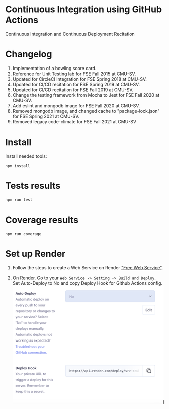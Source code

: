 Continuous Integration using GitHub Actions
==============
Continuous Integration and Continuous Deployment Recitation

Changelog
==============
1. Implementation of a bowling score card.
2. Reference for Unit Testing lab for FSE Fall 2015 at CMU-SV.
3. Updated for CircleCI Integration for FSE Spring 2018 at CMU-SV.
4. Updated for CI/CD recitation for FSE Spring 2019 at CMU-SV.
5. Updated for CI/CD recitation for FSE Fall 2019 at CMU-SV.
6. Change the testing framework from Mocha to Jest for FSE Fall 2020 at CMU-SV.
7. Add eslint and mongodb image for FSE Fall 2020 at CMU-SV.
8. Removed mongodb image, and changed cache to "package-lock.json" for FSE Spring 2021 at CMU-SV.
9. Removed legacy code-climate for FSE Fall 2021 at CMU-SV

Install
==============
Install needed tools:
```
npm install
```

Tests results
==============
```
npm run test
```

Coverage results
==============
```
npm run coverage
```

Set up Render
================

1. Follow the steps to create a Web Service on Render
["Free Web Service"](https://render.com/docs/free).

2. On Render. Go to your `Web Service -> Setting -> Build and Deploy`. Set Auto-Deploy to No and copy Deploy Hook for Github Actions config. 
![Render Setting](./resources/Render_Setting.png)







